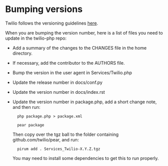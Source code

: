 # Bumping versions

Twilio follows the versioning guidelines [here](http://apr.apache.org/versioning.html).

When you are bumping the version number, here is a list of files you need to
update in the twilio-php repo:

* Add a summary of the changes to the CHANGES file in the home directory.

* If necessary, add the contributor to the AUTHORS file.

* Bump the version in the user agent in Services/Twilio.php

* Update the release number in docs/conf.py

* Update the version number in docs/index.rst

* Update the version number in package.php, add a short change note, and then
  run: 
    
        php package.php > package.xml

        pear package

    Then copy over the tgz ball to the folder containing
    github.com/twilio/pear, and run:

        pirum add . Services_Twilio-X.Y.Z.tgz

    You may need to install some dependencies to get this to run properly.
